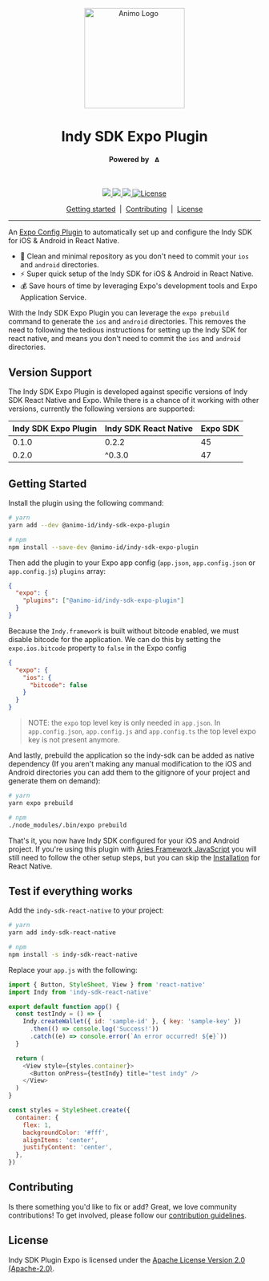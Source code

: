 <p align="center">
  <picture>
   <source media="(prefers-color-scheme: light)" srcset="https://res.cloudinary.com/animo-solutions/image/upload/v1656578320/animo-logo-light-no-text_ok9auy.svg">
   <source media="(prefers-color-scheme: dark)" srcset="https://res.cloudinary.com/animo-solutions/image/upload/v1656578320/animo-logo-dark-no-text_fqqdq9.svg">
   <img alt="Animo Logo" height="200px" />
  </picture>
</p>

<h1 align="center" ><b>Indy SDK Expo Plugin</b></h1>

<h4 align="center">Powered by &nbsp; 
  <picture>
    <source media="(prefers-color-scheme: light)" srcset="https://res.cloudinary.com/animo-solutions/image/upload/v1656579715/animo-logo-light-text_cma2yo.svg">
    <source media="(prefers-color-scheme: dark)" srcset="https://res.cloudinary.com/animo-solutions/image/upload/v1656579715/animo-logo-dark-text_uccvqa.svg">
    <img alt="Animo Logo" height="12px" />
  </picture>
</h4><br>

<p align="center">
  <a href="https://typescriptlang.org">
    <img src="https://img.shields.io/badge/%3C%2F%3E-TypeScript-%230074c1.svg" />
  </a>
  <a href="https://yarnpkg.com">
    <img src="https://img.shields.io/badge/yarn-workspaces-2188b6" />
  </a>
  <a href="https://www.npmjs.com/package/@animo-id/indy-sdk-expo-plugin">
    <img src="https://img.shields.io/npm/v/@animo-id/indy-sdk-expo-plugin" />
  </a>
  <a
    href="https://raw.githubusercontent.com/animo/indy-sdk-expo-plugin/main/LICENSE"
    ><img
      alt="License"
      src="https://img.shields.io/badge/License-Apache%202.0-blue.svg"
  /></a>
</p>

<p align="center">
  <a href="#getting-started">Getting started</a> 
  &nbsp;|&nbsp;
  <a href="#contributing">Contributing</a> 
  &nbsp;|&nbsp;
  <a href="#contributing">License</a> 
</p>

---

An [Expo Config Plugin](https://docs.expo.dev/guides/config-plugins/) to automatically set up and configure the Indy SDK for iOS & Android in React Native.

- 🧽 Clean and minimal repository as you don't need to commit your `ios` and `android` directories.
- ⚡️ Super quick setup of the Indy SDK for iOS & Android in React Native.
- 💰 Save hours of time by leveraging Expo's development tools and Expo Application Service.

With the Indy SDK Expo Plugin you can leverage the `expo prebuild` command to generate the `ios` and `android` directories. This removes the need to following the tedious instructions for setting up the Indy SDK for react native, and means you don't need to commit the `ios` and `android` directories.

## Version Support

The Indy SDK Expo Plugin is developed against specific versions of Indy SDK React Native and Expo. While there is a chance of it working with other versions, currently the following versions are supported:

| Indy SDK Expo Plugin | Indy SDK React Native | Expo SDK |
| -------------------- | --------------------- | -------- |
| 0.1.0                | 0.2.2                 | 45       |
| 0.2.0                | ^0.3.0                | 47       |

## Getting Started

Install the plugin using the following command:

```sh
# yarn
yarn add --dev @animo-id/indy-sdk-expo-plugin

# npm
npm install --save-dev @animo-id/indy-sdk-expo-plugin
```

Then add the plugin to your Expo app config (`app.json`, `app.config.json` or `app.config.js`) `plugins` array:

```json
{
  "expo": {
    "plugins": ["@animo-id/indy-sdk-expo-plugin"]
  }
}
```

Because the `Indy.framework` is built without bitcode enabled, we must disable bitcode for the application. We can do this by setting the `expo.ios.bitcode` property to `false` in the Expo config

```json
{
  "expo": {
    "ios": {
      "bitcode": false
    }
  }
}
```

> NOTE: the `expo` top level key is only needed in `app.json`. In `app.config.json`, `app.config.js` and `app.config.ts` the top level expo key is not present anymore.

And lastly, prebuild the application so the indy-sdk can be added as native dependency (If you aren't making any manual modification to the iOS and Android directories you can add them to the gitignore of your project and generate them on demand):

```sh
# yarn
yarn expo prebuild

# npm
./node_modules/.bin/expo prebuild
```

That's it, you now have Indy SDK configured for your iOS and Android project. If you're using this plugin with [Aries Framework JavaScript](https://github.com/hyperledger/aries-framework-javascript) you will still need to follow the other setup steps, but you can skip the [Installation](https://aries.js.org/guides/getting-started/installation/react-native) for React Native.

## Test if everything works

Add the `indy-sdk-react-native` to your project:

```sh
# yarn
yarn add indy-sdk-react-native

# npm
npm install -s indy-sdk-react-native
```

Replace your `app.js` with the following:

```javascript
import { Button, StyleSheet, View } from 'react-native'
import Indy from 'indy-sdk-react-native'

export default function app() {
  const testIndy = () => {
    Indy.createWallet({ id: 'sample-id' }, { key: 'sample-key' })
      .then(() => console.log('Success!'))
      .catch((e) => console.error(`An error occurred! ${e}`))
  }

  return (
    <View style={styles.container}>
      <Button onPress={testIndy} title="test indy" />
    </View>
  )
}

const styles = StyleSheet.create({
  container: {
    flex: 1,
    backgroundColor: '#fff',
    alignItems: 'center',
    justifyContent: 'center',
  },
})
```

## Contributing

Is there something you'd like to fix or add? Great, we love community
contributions! To get involved, please follow our [contribution guidelines](./CONTRIBUTING.md).

## License

Indy SDK Plugin Expo is licensed under the [Apache License Version 2.0 (Apache-2.0)](./LICENSE).
